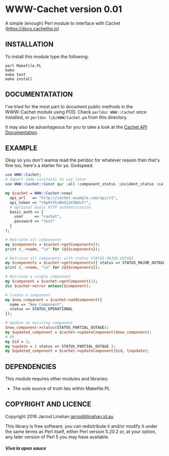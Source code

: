 # WWW-Cachet version 0.01

A simple (enough) Perl module to interface with Cachet (https://docs.cachethq.io)

## INSTALLATION

To install this module type the following:

    perl Makefile.PL
    make
    make test
    make install

## DOCUMENTATATION

I've tried for the most part to document public methods in the WWW::Cachet module using POD.
Check ```perldoc WWW::Cachet``` once installed, or ```perldoc lib/WWW/Cachet.pm``` from this directory.

It may also be advantageous for you to take a look at the [Cachet API Documentation](https://docs.cachethq.io/reference).

## EXAMPLE

Okay so you don't wanna read the perldoc for whatever reason then that's fine too, here's a starter for
ya. Godspeed.

```perl
use WWW::Cachet;
# Import some constants to use later
use WWW::Cachet::Const qw/ :all :component_status :incident_status :calc_type /;

my $cachet = WWW::Cachet->new(
  api_url   => "http://cachet.example.com/api/v1",
  api_token => "rRpHYVhsNnG12X3N4ufr",
  # Optional basic HTTP authentication
  basic_auth => {
    user     => "cachet",
    password => "test"
  }
);

# Retrieve all components
my $components = $cachet->getComponents();
print $_->name, "\n" for (@{$components});

# Retrieve all components with status STATUS_MAJOR_OUTAGE
my $components = $cachet->getComponents({ status => STATUS_MAJOR_OUTAGE });
print $_->name, "\n" for (@{$components});

# Retrieve a single component
my $component = $cachet->getComponent(1);
die $cachet->error unless($component);

# Create a component
my $new_component = $cachet->addComponent({
  name => "New Component",
  status => STATUS_OPERATIONAL
});

# Update an existing component
$new_component->status(STATUS_PARTIAL_OUTAGE);
my $updated_component = $cachet->updateComponent($new_component);
# OR
my $id = 3;
my %update = ( status => STATUS_PARTIAL_OUTAGE );
my $updated_component = $cachet->updateComponent($id, \%update);
```

## DEPENDENCIES

This module requires other modules and libraries:
  - The sole source of truth lies within Makefile.PL

## COPYRIGHT AND LICENCE

Copyright 2016 Jarrod Linahan <jarrod@linahan.id.au>

This library is free software; you can redistribute it and/or modify
it under the same terms as Perl itself, either Perl version 5.20.2 or,
at your option, any later version of Perl 5 you may have available.

##### Viva la open sauce
